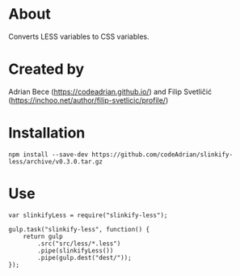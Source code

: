 # About

Converts LESS variables to CSS variables.

# Created by

Adrian Bece (https://codeadrian.github.io/) and Filip Svetličić (https://inchoo.net/author/filip-svetlicic/profile/)

# Installation

```
npm install --save-dev https://github.com/codeAdrian/slinkify-less/archive/v0.3.0.tar.gz
```

# Use

```
var slinkifyLess = require("slinkify-less");

gulp.task("slinkify-less", function() {
	return gulp
		.src("src/less/*.less")
		.pipe(slinkifyLess())
		.pipe(gulp.dest("dest/"));
});
```
